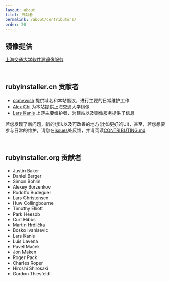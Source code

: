 ```yaml
---
layout: about
titel: 贡献者
permalink: /about/contributors/
order: 20
---
```


## 镜像提供

[上海交通大学软件源镜像服务](https://mirrors.sjtug.sjtu.edu.cn/)

<br>

## rubyinstaller.cn 贡献者

* [ccmywish](https://gitee.com/ccmywish) 提供域名和本站倡议，进行主要的日常维护工作
* [Alex Chi](https://github.com/skyzh)  为本站提供上海交通大学镜像
* [Lars Kanis](https://github.com/larskanis) 上游主要维护者，为建站以及镜像服务提供了信息

若您发现了新问题，新的想法以及可改善的地方(比如更好的UI)，甚至，若您想要参与日常的维护，请您在[issues](https://gitee.com/RubyKids/rubyinstaller.cn/issues)处反馈，并请阅读[CONTRIBUTING.md](https://gitee.com/RubyKids/rubyinstaller.cn/blob/main/CONTRIBUTING.md)

<br>

## rubyinstaller.org 贡献者

* Justin Baker
* Daniel Berger
* Simon Bohlin
* Alexey Borzenkov
* Rodolfo Budeguer
* Lars Christensen
* Huw Collingbourne
* Timothy Elliott
* Park Heesob
* Curt Hibbs
* Martin Hrdlička
* Bosko Ivanisevic
* Lars Kanis
* Luis Lavena
* Pavel Maček
* Jon Maken
* Roger Pack
* Charles Roper
* Hiroshi Shirosaki
* Gordon Thiesfeld
